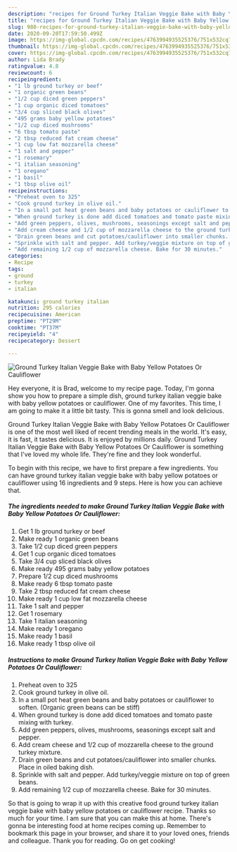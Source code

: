 ```yaml
---
description: "recipes for Ground Turkey Italian Veggie Bake with Baby Yellow Potatoes Or Cauliflower | how long to cook Ground Turkey Italian Veggie Bake with Baby Yellow Potatoes Or Cauliflower"
title: "recipes for Ground Turkey Italian Veggie Bake with Baby Yellow Potatoes Or Cauliflower | how long to cook Ground Turkey Italian Veggie Bake with Baby Yellow Potatoes Or Cauliflower"
slug: 980-recipes-for-ground-turkey-italian-veggie-bake-with-baby-yellow-potatoes-or-cauliflower-how-long-to-cook-ground-turkey-italian-veggie-bake-with-baby-yellow-potatoes-or-cauliflower
date: 2020-09-20T17:59:50.499Z
image: https://img-global.cpcdn.com/recipes/4763994935525376/751x532cq70/ground-turkey-italian-veggie-bake-with-baby-yellow-potatoes-or-cauliflower-recipe-main-photo.jpg
thumbnail: https://img-global.cpcdn.com/recipes/4763994935525376/751x532cq70/ground-turkey-italian-veggie-bake-with-baby-yellow-potatoes-or-cauliflower-recipe-main-photo.jpg
cover: https://img-global.cpcdn.com/recipes/4763994935525376/751x532cq70/ground-turkey-italian-veggie-bake-with-baby-yellow-potatoes-or-cauliflower-recipe-main-photo.jpg
author: Lida Brady
ratingvalue: 4.8
reviewcount: 6
recipeingredient:
- "1 lb ground turkey or beef"
- "1 organic green beans"
- "1/2 cup diced green peppers"
- "1 cup organic diced tomatoes"
- "3/4 cup sliced black olives"
- "495 grams baby yellow potatoes"
- "1/2 cup diced mushrooms"
- "6 tbsp tomato paste"
- "2 tbsp reduced fat cream cheese"
- "1 cup low fat mozzarella cheese"
- "1 salt and pepper"
- "1 rosemary"
- "1 italian seasoning"
- "1 oregano"
- "1 basil"
- "1 tbsp olive oil"
recipeinstructions:
- "Preheat oven to 325"
- "Cook ground turkey in olive oil."
- "In a small pot heat green beans and baby potatoes or cauliflower to soften. (Organic green beans can be stiff)"
- "When ground turkey is done add diced tomatoes and tomato paste mixing with turkey."
- "Add green peppers, olives, mushrooms, seasonings except salt and pepper."
- "Add cream cheese and 1/2 cup of mozzarella cheese to the ground turkey mixture."
- "Drain green beans and cut potatoes/cauliflower into smaller chunks. Place in oiled baking dish."
- "Sprinkle with salt and pepper. Add turkey/veggie mixture on top of green beans."
- "Add remaining 1/2 cup of mozzarella cheese. Bake for 30 minutes."
categories:
- Recipe
tags:
- ground
- turkey
- italian

katakunci: ground turkey italian 
nutrition: 295 calories
recipecuisine: American
preptime: "PT29M"
cooktime: "PT37M"
recipeyield: "4"
recipecategory: Dessert

---
```



![Ground Turkey Italian Veggie Bake with Baby Yellow Potatoes Or Cauliflower](https://img-global.cpcdn.com/recipes/4763994935525376/751x532cq70/ground-turkey-italian-veggie-bake-with-baby-yellow-potatoes-or-cauliflower-recipe-main-photo.jpg)

Hey everyone, it is Brad, welcome to my recipe page. Today, I'm gonna show you how to prepare a simple dish, ground turkey italian veggie bake with baby yellow potatoes or cauliflower. One of my favorites. This time, I am going to make it a little bit tasty. This is gonna smell and look delicious.



Ground Turkey Italian Veggie Bake with Baby Yellow Potatoes Or Cauliflower is one of the most well liked of recent trending meals in the world. It's easy, it is fast, it tastes delicious. It is enjoyed by millions daily. Ground Turkey Italian Veggie Bake with Baby Yellow Potatoes Or Cauliflower is something that I've loved my whole life. They're fine and they look wonderful.


To begin with this recipe, we have to first prepare a few ingredients. You can have ground turkey italian veggie bake with baby yellow potatoes or cauliflower using 16 ingredients and 9 steps. Here is how you can achieve that.

<!--inarticleads1-->

##### The ingredients needed to make Ground Turkey Italian Veggie Bake with Baby Yellow Potatoes Or Cauliflower:

1. Get 1 lb ground turkey or beef
1. Make ready 1 organic green beans
1. Take 1/2 cup diced green peppers
1. Get 1 cup organic diced tomatoes
1. Take 3/4 cup sliced black olives
1. Make ready 495 grams baby yellow potatoes
1. Prepare 1/2 cup diced mushrooms
1. Make ready 6 tbsp tomato paste
1. Take 2 tbsp reduced fat cream cheese
1. Make ready 1 cup low fat mozzarella cheese
1. Take 1 salt and pepper
1. Get 1 rosemary
1. Take 1 italian seasoning
1. Make ready 1 oregano
1. Make ready 1 basil
1. Make ready 1 tbsp olive oil




<!--inarticleads2-->

##### Instructions to make Ground Turkey Italian Veggie Bake with Baby Yellow Potatoes Or Cauliflower:

1. Preheat oven to 325
1. Cook ground turkey in olive oil.
1. In a small pot heat green beans and baby potatoes or cauliflower to soften. (Organic green beans can be stiff)
1. When ground turkey is done add diced tomatoes and tomato paste mixing with turkey.
1. Add green peppers, olives, mushrooms, seasonings except salt and pepper.
1. Add cream cheese and 1/2 cup of mozzarella cheese to the ground turkey mixture.
1. Drain green beans and cut potatoes/cauliflower into smaller chunks. Place in oiled baking dish.
1. Sprinkle with salt and pepper. Add turkey/veggie mixture on top of green beans.
1. Add remaining 1/2 cup of mozzarella cheese. Bake for 30 minutes.




So that is going to wrap it up with this creative food ground turkey italian veggie bake with baby yellow potatoes or cauliflower recipe. Thanks so much for your time. I am sure that you can make this at home. There's gonna be interesting food at home recipes coming up. Remember to bookmark this page in your browser, and share it to your loved ones, friends and colleague. Thank you for reading. Go on get cooking!
